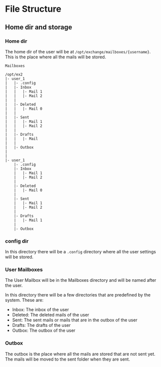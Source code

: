 # File Structure
## Home dir and storage

### Home dir
The home dir of the user will be at `/opt/exchange/mailboxes/{username}`.
This is the place where all the mails will be stored.

```
Mailboxes

/opt/ex2
|- user_1
|   |- .config
|   |- Inbox
|   |   |- Mail 1
|   |   |- Mail 2
|   |
|   |- Deleted
|   |   |- Mail 0
|   |
|   |- Sent
|   |   |- Mail 1
|   |   |- Mail 2
|   |
|   |- Drafts
|   |   |- Mail 
|   |
|   |- Outbox
|  
|
|- user_1
    |- .config
    |- Inbox
    |   |- Mail 1
    |   |- Mail 2
    |
    |- Deleted
    |   |- Mail 0
    |
    |- Sent
    |   |- Mail 1
    |   |- Mail 2
    |
    |- Drafts
    |   |- Mail 1
    |
    |- Outbox

```

### config dir
In this directory there will be a `.config` directory where all the user settings will be stored.

### User Mailboxes
The User Mailbox will be in the Mailboxes directory and will be named after the user.

In this directory there will be a few directories that are predefined by the system.
These are:
- Inbox: The inbox of the user
- Deleted: The deleted mails of the user
- Sent: The sent mails or mails that are in the outbox of the user
- Drafts: The drafts of the user
- Outbox: The outbox of the user

### Outbox
The outbox is the place where all the mails are stored that are not sent yet.
The mails will be moved to the sent folder when they are sent.



